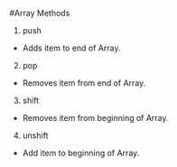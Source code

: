 #Array Methods
1. push
- Adds item to end of Array.

2. pop
- Removes item from end of Array.

3. shift
- Removes item from beginning of Array.

4. unshift
- Add item to beginning of Array.
